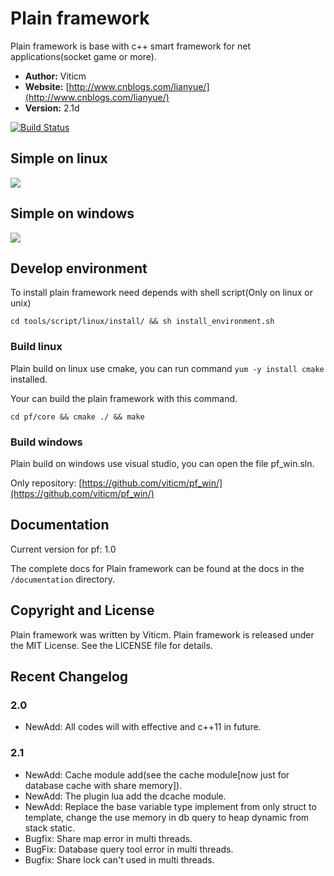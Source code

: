 # Plain framework

Plain framework is base with c++ smart framework for net applications(socket game or more).

- **Author:** Viticm
- **Website:** [http://www.cnblogs.com/lianyue/](http://www.cnblogs.com/lianyue/)
- **Version:** 2.1d

[![Build Status](https://travis-ci.org/viticm/plainframework.svg)](https://travis-ci.org/viticm/plainframework)

## Simple on linux
<img src="https://github.com/viticm/plainframework/blob/master/documentation/examples/pf_unix.gif" />

## Simple on windows
<img src="https://github.com/viticm/plainframework/blob/master/documentation/examples/pf_win.gif" />

## Develop environment

To install plain framework need depends with shell script(Only on linux or unix)

```shell
cd tools/script/linux/install/ && sh install_environment.sh
```


### Build linux

Plain build on linux use cmake, you can run command `yum -y install cmake` installed.

Your can build the plain framework with this command.

```shell
cd pf/core && cmake ./ && make
```

### Build windows

Plain build on windows use visual studio, you can open the file pf_win.sln.

Only repository: [https://github.com/viticm/pf_win/](https://github.com/viticm/pf_win/)

## Documentation

Current version for pf: 1.0

The complete docs for Plain framework can be found at the docs in the `/documentation` directory.


## Copyright and License
Plain framework was written by Viticm.
Plain framework is released under the MIT License. See the LICENSE file for details.


## Recent Changelog

### 2.0
- NewAdd: All codes will with effective and c++11 in future.

### 2.1
- NewAdd: Cache module add(see the cache module[now just for database cache with share memory]).
- NewAdd: The plugin lua add the dcache module.
- NewAdd: Replace the base variable type implement from only struct to template, change the use memory in db query to heap dynamic from stack static.
- Bugfix: Share map error in multi threads.
- BugFix: Database query tool error in multi threads.
- Bugfix: Share lock can't used in multi threads.
